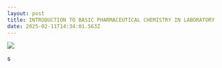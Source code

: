 ```yaml
---
layout: post
title: INTRODUCTION TO BASIC PHARMACEUTICAL CHEMISTRY IN LABORATORY
date: 2025-02-11T14:34:01.563Z
---
```

![](/images/uploads/screenshot-2025-02-11-165139.jpg)

s